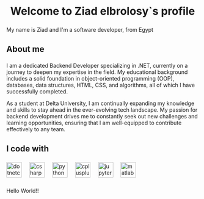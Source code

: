 <h1 align="center">Welcome to Ziad elbrolosy`s profile</h1>

###

<p align="left">My name is Ziad and I'm a software developer, from Egypt</p>

###

<h2 align="left">About me</h2>

###

<p align="left">I am a dedicated Backend Developer specializing in .NET, currently on a journey to deepen my expertise in the field. My educational background includes a solid foundation in object-oriented programming (OOP), databases, data structures, HTML, CSS, and algorithms, all of which I have successfully completed.

As a student at Delta University, I am continually expanding my knowledge and skills to stay ahead in the ever-evolving tech landscape. My passion for backend development drives me to constantly seek out new challenges and learning opportunities, ensuring that I am well-equipped to contribute effectively to any team.</p>

###

<h2 align="left">I code with</h2>

###

<div align="left">
  <img src="https://cdn.jsdelivr.net/gh/devicons/devicon/icons/dotnetcore/dotnetcore-original.svg" height="40" alt="dotnetcore logo"  />
  <img width="12" />
  <img src="https://cdn.jsdelivr.net/gh/devicons/devicon/icons/csharp/csharp-original.svg" height="40" alt="csharp logo"  />
  <img width="12" />
  <img src="https://cdn.jsdelivr.net/gh/devicons/devicon/icons/python/python-original.svg" height="40" alt="python logo"  />
  <img width="12" />
  <img src="https://cdn.jsdelivr.net/gh/devicons/devicon/icons/cplusplus/cplusplus-original.svg" height="40" alt="cplusplus logo"  />
  <img width="12" />
  <img src="https://cdn.jsdelivr.net/gh/devicons/devicon/icons/jupyter/jupyter-original.svg" height="40" alt="jupyter logo"  />
  <img width="12" />
  <img src="https://cdn.jsdelivr.net/gh/devicons/devicon/icons/matlab/matlab-original.svg" height="40" alt="matlab logo"  />
</div>

###

<p align="left">Hello World!!</p>

###
